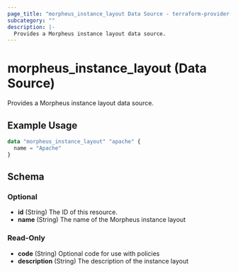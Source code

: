 ```yaml
---
page_title: "morpheus_instance_layout Data Source - terraform-provider-morpheus"
subcategory: ""
description: |-
  Provides a Morpheus instance layout data source.
---
```


# morpheus_instance_layout (Data Source)

Provides a Morpheus instance layout data source.

## Example Usage

```terraform
data "morpheus_instance_layout" "apache" {
  name = "Apache"
}
```

<!-- schema generated by tfplugindocs -->
## Schema

### Optional

- **id** (String) The ID of this resource.
- **name** (String) The name of the Morpheus instance layout

### Read-Only

- **code** (String) Optional code for use with policies
- **description** (String) The description of the instance layout